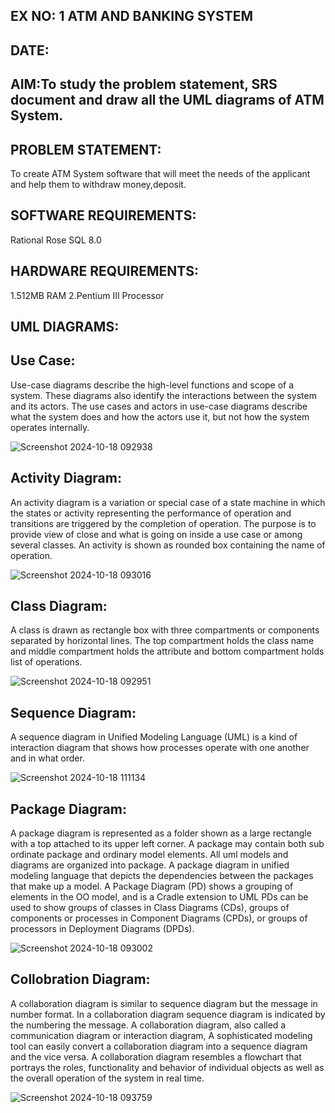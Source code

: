 ## EX NO: 1 ATM AND BANKING SYSTEM
## DATE:
## AIM:To study the problem statement, SRS document and draw all the UML diagrams of ATM System.
## PROBLEM STATEMENT:
To create ATM System software that will meet the needs of the applicant and help them to withdraw money,deposit.
## SOFTWARE REQUIREMENTS:
Rational Rose
SQL 8.0
## HARDWARE REQUIREMENTS:
1.512MB RAM
2.Pentium III Processor

## UML DIAGRAMS:

## Use Case:
Use-case diagrams describe the high-level functions and scope of a system. These diagrams also identify the interactions between the system and its actors. The use cases and actors in use-case diagrams describe what the system does and how the actors use it, but not how the system operates internally.

![Screenshot 2024-10-18 092938](https://github.com/user-attachments/assets/806b49eb-9840-4396-9db1-76c35eb656d6)
## Activity Diagram:
An activity diagram is a variation or special case of a state machine in which the states or activity representing the performance of operation and transitions are triggered by the completion of operation. The purpose is to provide view of close and what is going on inside a use case or among several classes. An activity is shown as rounded box containing the name of operation.

![Screenshot 2024-10-18 093016](https://github.com/user-attachments/assets/b6eebf56-90f9-497f-9d34-6e1a34c196bc)
## Class Diagram:
A class is drawn as rectangle box with three compartments or components separated by horizontal lines. The top compartment holds the class name and middle compartment holds the attribute and bottom compartment holds list of operations.

![Screenshot 2024-10-18 092951](https://github.com/user-attachments/assets/16c87f27-525e-48f9-84dd-ad597cb8a454)
## Sequence Diagram:
A sequence diagram in Unified Modeling Language (UML) is a kind of interaction diagram that shows how processes operate with one another and in what order.

![Screenshot 2024-10-18 111134](https://github.com/user-attachments/assets/eccc971b-7208-47cf-9ae6-295e08b811a3)
## Package Diagram:
A package diagram is represented as a folder shown as a large rectangle with a top attached to its upper left corner. A package may contain both sub ordinate package and ordinary model elements. All uml models and diagrams are organized into package. A package diagram in unified modeling language that depicts the dependencies between the packages that make up a model. A Package Diagram (PD) shows a grouping of elements in the OO model, and is a Cradle extension to UML PDs can be used to show groups of classes in Class Diagrams (CDs), groups of components or processes in Component Diagrams (CPDs), or groups of processors in Deployment Diagrams (DPDs).

![Screenshot 2024-10-18 093002](https://github.com/user-attachments/assets/ba0b3e97-c36c-4ba9-b1c6-284fac5e669e)
## Collobration Diagram:
A collaboration diagram is similar to sequence diagram but the message in number format. In a collaboration diagram sequence diagram is indicated by the numbering the message. A collaboration diagram, also called a communication diagram or interaction diagram, A sophisticated modeling tool can easily convert a collaboration diagram into a sequence diagram and the vice versa. A collaboration diagram resembles a flowchart that portrays the roles, functionality and behavior of individual objects as well as the overall operation of the system in real time.

![Screenshot 2024-10-18 093759](https://github.com/user-attachments/assets/de986bae-26f1-4925-9537-00d862d7f2c7)

